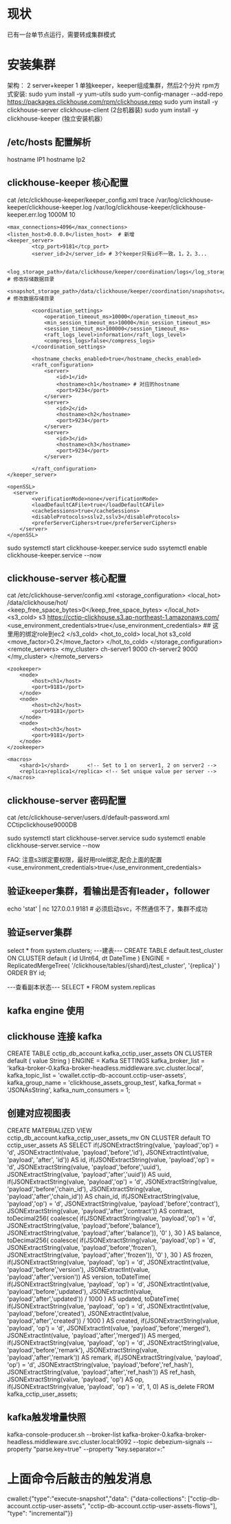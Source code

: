 # 现状
已有一台单节点运行，需要转成集群模式
# 安装集群
架构： 2 server+keeper 1 单独keeper，keeper组成集群，然后2个分片
rpm方式安装:
sudo yum install -y yum-utils
sudo yum-config-manager --add-repo https://packages.clickhouse.com/rpm/clickhouse.repo
sudo yum install -y clickhouse-server clickhouse-client (2台机器装)
sudo yum install -y clickhouse-keeper (独立安装机器）
## /etc/hosts 配置解析
hostname IP1
hostname Ip2

## clickhouse-keeper 核心配置
cat /etc/clickhouse-keeper/keeper_config.xml
<clickhouse>
    <logger>
        <level>trace</level>
        <log>/var/log/clickhouse-keeper/clickhouse-keeper.log</log>
        <errorlog>/var/log/clickhouse-keeper/clickhouse-keeper.err.log</errorlog>
        <size>1000M</size>
        <count>10</count>
    </logger>

    <max_connections>4096</max_connections>
    <listen_host>0.0.0.0</listen_host>  # 新增
    <keeper_server>
            <tcp_port>9181</tcp_port>
            <server_id>2</server_id> # 3个keeper只有id不一致，1，2，3...

            <log_storage_path>/data/clickhouse/keeper/coordination/logs</log_storage_path> # 修改存储数据目录
            <snapshot_storage_path>/data/clickhouse/keeper/coordination/snapshots</snapshot_storage_path> # 修改数据存储目录

            <coordination_settings>
                <operation_timeout_ms>10000</operation_timeout_ms>
                <min_session_timeout_ms>10000</min_session_timeout_ms>
                <session_timeout_ms>100000</session_timeout_ms>
                <raft_logs_level>information</raft_logs_level>
                <compress_logs>false</compress_logs>
            </coordination_settings>

            <hostname_checks_enabled>true</hostname_checks_enabled>
            <raft_configuration>
                <server>
                    <id>1</id>
                    <hostname>ch1</hostname> # 对应的hostname
                    <port>9234</port>
                </server>
                <server>
                    <id>2</id>
                    <hostname>ch2</hostname>
                    <port>9234</port>
                </server>
                <server>
                    <id>3</id>
                    <hostname>ch3</hostname>
                    <port>9234</port>
                </server>

            </raft_configuration>
    </keeper_server>

    <openSSL>
      <server>
            <verificationMode>none</verificationMode>
            <loadDefaultCAFile>true</loadDefaultCAFile>
            <cacheSessions>true</cacheSessions>
            <disableProtocols>sslv2,sslv3</disableProtocols>
            <preferServerCiphers>true</preferServerCiphers>
        </server>
    </openSSL>

</clickhouse>

sudo systemctl start clickhouse-keeper.service
sudo ssytemctl enable clickhouse-keeper.service --now

## clickhouse-server 核心配置
cat /etc/clickhouse-server/config.xml
    <storage_configuration>
        <disks>
            <local_hot>
                <path>/data/clickhouse/hot/</path>
                <keep_free_space_bytes>0</keep_free_space_bytes>
            </local_hot>
            <s3_cold>
                <type>s3</type>
                <endpoint>https://cctip-clickhouse.s3.ap-northeast-1.amazonaws.com/</endpoint>
                <use_environment_credentials>true</use_environment_credentials> ## 这里用的绑定role到ec2
            </s3_cold>
        </disks>
        <policies>
            <hot_to_cold>
                <volumes>
                    <hot>
                        <disk>local_hot</disk>
                    </hot>
                    <cold>
                        <disk>s3_cold</disk>
                    </cold>
                </volumes>
                <move_factor>0.2</move_factor>
            </hot_to_cold>
        </policies>
    </storage_configuration>
   <remote_servers>
        <my_cluster>
            <shard>
                <replica>
                    <host>ch-server1</host>
                    <port>9000</port>
                </replica>
            </shard>
            <shard>
                <replica>
                    <host>ch-server2</host>
                    <port>9000</port>
                </replica>
            </shard>
        </my_cluster>
    </remote_servers>

    <zookeeper>
        <node>
            <host>ch1</host>
            <port>9181</port>
        </node>
        <node>
            <host>ch2</host>
            <port>9181</port>
        </node>
        <node>
            <host>ch3</host>
            <port>9181</port>
        </node>
    </zookeeper>

    <macros>
        <shard>1</shard>      <!-- Set to 1 on server1, 2 on server2 -->
        <replica>replica1</replica> <!-- Set unique value per server -->
    </macros>
## clickhouse-server 密码配置
cat /etc/clickhouse-server/users.d/default-password.xml
<clickhouse>
    <users>
        <default>
            <password>CCtipclickhouse9000DB</password>
        </default>
    </users>
</clickhouse>

sudo systemctl start clickhouse-server.service
sudo systemctl enable clickhouse-server.service --now

FAQ:
注意s3绑定要权限，最好用role绑定,配合上面的配置<use_environment_credentials>true</use_environment_credentials>
## 验证keeper集群，看输出是否有leader，follower
echo 'stat' | nc 127.0.0.1 9181  # 必须启动svc，不然通信不了，集群不成功
## 验证server集群
select * from system.clusters;
---建表---
CREATE TABLE default.test_cluster ON CLUSTER default
(
    id UInt64,
    dt DateTime
)
ENGINE = ReplicatedMergeTree(
    '/clickhouse/tables/{shard}/test_cluster',
    '{replica}'
)
ORDER BY id;

---查看副本状态---
SELECT * FROM system.replicas 


## kafka engine 使用
## clickhouse 连接 kafka
CREATE TABLE cctip_db_account.kafka_cctip_user_assets ON CLUSTER default
(
    value String
)
ENGINE = Kafka
SETTINGS
    kafka_broker_list = 'kafka-broker-0.kafka-broker-headless.middleware.svc.cluster.local',
    kafka_topic_list = 'cwallet.cctip-db-account.cctip-user-assets',
    kafka_group_name = 'clickhouse_assets_group_test',
    kafka_format = 'JSONAsString',
    kafka_num_consumers = 1;
## 创建对应视图表
CREATE MATERIALIZED VIEW cctip_db_account.kafka_cctip_user_assets_mv ON CLUSTER default
TO cctip_user_assets
AS
SELECT
    if(JSONExtractString(value, 'payload','op') = 'd',
       JSONExtractInt(value, 'payload','before','id'),
       JSONExtractInt(value, 'payload', 'after', 'id')) AS id,
    if(JSONExtractString(value, 'payload','op') = 'd',
       JSONExtractString(value, 'payload','before','uuid'),
       JSONExtractString(value, 'payload','after','uuid')) AS uuid,
    if(JSONExtractString(value, 'payload','op') = 'd',
       JSONExtractString(value, 'payload','before','chain_id'),
       JSONExtractString(value, 'payload','after','chain_id')) AS chain_id,
    if(JSONExtractString(value, 'payload','op') = 'd',
       JSONExtractString(value, 'payload','before','contract'),
       JSONExtractString(value, 'payload','after','contract')) AS contract,
    toDecimal256(
       coalesce(
           if(JSONExtractString(value, 'payload','op') = 'd',
              JSONExtractString(value, 'payload','before','balance'),
              JSONExtractString(value, 'payload','after','balance')),
           '0'
       ), 30
    ) AS balance,
    toDecimal256(
       coalesce(
           if(JSONExtractString(value, 'payload','op') = 'd',
              JSONExtractString(value, 'payload','before','frozen'),
              JSONExtractString(value, 'payload','after','frozen')),
           '0'
       ), 30
    ) AS frozen,
    if(JSONExtractString(value, 'payload', 'op') = 'd',
       JSONExtractInt(value, 'payload','before','version'),
       JSONExtractInt(value, 'payload','after','version')) AS version,
    toDateTime(
       if(JSONExtractString(value, 'payload', 'op') = 'd',
          JSONExtractInt(value, 'payload','before','updated'),
          JSONExtractInt(value, 'payload','after','updated')) / 1000
    ) AS updated,
    toDateTime(
       if(JSONExtractString(value, 'payload', 'op') = 'd',
          JSONExtractInt(value, 'payload','before','created'),
          JSONExtractInt(value, 'payload','after','created')) / 1000
    ) AS created,
    if(JSONExtractString(value, 'payload', 'op') = 'd',
       JSONExtractInt(value, 'payload','before','merged'),
       JSONExtractInt(value, 'payload','after','merged')) AS merged,
    if(JSONExtractString(value, 'payload', 'op') = 'd',
       JSONExtractString(value, 'payload','before','remark'),
       JSONExtractString(value, 'payload','after','remark')) AS remark,
    if(JSONExtractString(value, 'payload', 'op') = 'd',
       JSONExtractString(value, 'payload','before','ref_hash'),
       JSONExtractString(value, 'payload','after','ref_hash')) AS ref_hash,
    JSONExtractString(value, 'payload', 'op') AS op,
    if(JSONExtractString(value, 'payload', 'op') = 'd', 1, 0) AS is_delete
FROM kafka_cctip_user_assets;

## kafka触发增量快照
kafka-console-producer.sh --broker-list kafka-broker-0.kafka-broker-headless.middleware.svc.cluster.local:9092 --topic debezium-signals --property "parse.key=true" --property "key.separator=:"
# 上面命令后敲击的触发消息
cwallet:{"type":"execute-snapshot","data": {"data-collections": ["cctip-db-account.cctip-user-assets", "cctip-db-account.cctip-user-assets-flows"], "type": "incremental"}}
